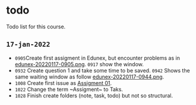 # todo
Todo list for this course.


## `17-jan-2022`
+ `0905`Create first assigment in Edunex, but encounter problems as in [edunex-20220117-0905.png](img/edunex-20220117-0905.png). `0917` show the window.
+ `0932` Create question 1 and take some time to be saved. `0942` Shows the same waiting window as follow [edunex-20220117-0944.png](img/edunex-20220117-0944.png).
+ `1008` Create first issue as [Assigment 01](https://github.com/dudung/fi4002-01-2022-2/issues/1).
+ `1022` Change the term ~Assigment~ to Taks.
+ `1028` Finish create folders (note, task, todo) but not so structural.
